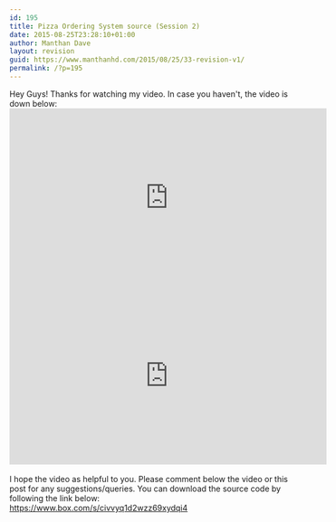 ```yaml
---
id: 195
title: Pizza Ordering System source (Session 2)
date: 2015-08-25T23:28:10+01:00
author: Manthan Dave
layout: revision
guid: https://www.manthanhd.com/2015/08/25/33-revision-v1/
permalink: /?p=195
---
```

Hey Guys! Thanks for watching my video. In case you haven't, the video is down below:<br /><iframe width="560" height="315" src="http://www.youtube.com/embed/TnJdzucKbxw" frameborder="0" allowfullscreen></iframe><br /><iframe width="560" height="315" src="http://www.youtube.com/embed/MouRpkoLlmM" frameborder="0" allowfullscreen></iframe><br /><br />I hope the video as helpful to you. Please comment below the video or this post for any suggestions/queries. You can download the source code by following the link below:<br /><a href="https://www.box.com/s/civvyq1d2wzz69xydqi4">https://www.box.com/s/civvyq1d2wzz69xydqi4</a>
